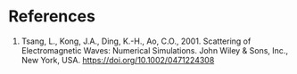 # References

1. Tsang, L., Kong, J.A., Ding, K.-H., Ao, C.O., 2001. Scattering of Electromagnetic Waves: Numerical Simulations. John Wiley & Sons, Inc., New York, USA. https://doi.org/10.1002/0471224308

